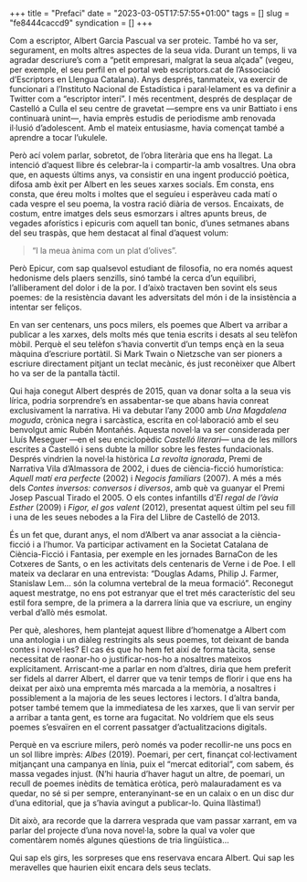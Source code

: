 +++
title = "Prefaci"
date = "2023-03-05T17:57:55+01:00"
tags = []
slug = "fe8444caccd9"
syndication = []
+++

Com a escriptor, Albert Garcia Pascual va ser proteic. També ho va ser, segurament, en molts altres aspectes de la seua vida. Durant un temps, li va agradar descriure’s com a “petit empresari, malgrat la seua alçada” (vegeu, per exemple, el seu perfil en el portal web escriptors.cat de l’Associació d’Escriptors en Llengua Catalana). Anys després, tanmateix, va exercir de funcionari a l’Instituto Nacional de Estadística i paral·lelament es va definir a Twitter com a “escriptor interí”. I més recentment, després de desplaçar de Castelló a Culla el seu centre de gravetat —sempre ens va unir Battiato i ens continuarà unint—, havia emprès estudis de periodisme amb renovada il·lusió d’adolescent. Amb el mateix entusiasme, havia començat també a aprendre a tocar l’ukulele.

Però ací volem parlar, sobretot, de l’obra literària que ens ha llegat. La intenció d’aquest llibre és celebrar-la i compartir-la amb vosaltres. Una obra que, en aquests últims anys, va consistir en una ingent producció poètica, difosa amb èxit per Albert en les seues xarxes socials. Em consta, ens consta, que éreu molts i moltes que el seguíeu i esperàveu cada matí o cada vespre el seu poema, la vostra ració diària de versos. Encaixats, de costum, entre imatges dels seus esmorzars i altres apunts breus, de vegades aforístics i epicuris com aquell tan bonic, d’unes setmanes abans del seu traspàs, que hem destacat al final d’aquest volum:

> “I la meua ànima com un plat d’olives”.

Però Epicur, com sap qualsevol estudiant de filosofia, no era només aquest hedonisme dels plaers senzills, sinó també la cerca d’un equilibri, l’alliberament del dolor i de la por. I d’això tractaven ben sovint els seus poemes: de la resistència davant les adversitats del món i de la insistència a intentar ser feliços.

En van ser centenars, uns pocs milers, els poemes que Albert va arribar a publicar a les xarxes, dels molts més que tenia escrits i desats al seu telèfon mòbil.
Perquè el seu telèfon s’havia convertit d’un temps ençà en la seua màquina d’escriure portàtil. Si Mark Twain o Nietzsche van ser pioners a escriure directament pitjant un teclat mecànic, és just reconèixer que Albert ho va ser de la pantalla tàctil.

Qui haja conegut Albert després de 2015, quan va donar solta a la seua vis lírica, podria sorprendre’s en assabentar-se que abans havia conreat exclusivament la narrativa. Hi va debutar l’any 2000 amb *Una Magdalena moguda*, crònica negra i sarcàstica, escrita en col·laboració amb el seu benvolgut amic Rubén Montañés.
Aquesta novel·la va ser considerada per Lluís Meseguer —en el seu enciclopèdic *Castelló literari*— una de les millors escrites a Castelló i sens dubte la millor sobre les festes fundacionals. Després vindrien la novel·la històrica *La revolta ignorada*, Premi de Narrativa Vila d’Almassora de 2002, i dues de ciència-ficció humorística: *Aquell matí era perfecte* (2002) i *Negocis familiars* (2007). A més a més dels *Contes inversos: conversos i diversos*, amb què va guanyar el Premi Josep Pascual Tirado el 2005. O els contes infantills d’*El regal de l’àvia Esther* (2009) i *Figor, el gos valent* (2012), presentat aquest últim pel seu fill i una de les seues nebodes a la Fira del Llibre de Castelló de 2013.

És un fet que, durant anys, el nom d’Albert va anar associat a la ciència-ficció i a l’humor. Va participar activament en la Societat Catalana de Ciència-Ficció i Fantasia, per exemple en les jornades BarnaCon de les Cotxeres de Sants, o en les activitats dels centenaris de Verne i de Poe. I ell mateix va declarar en una entrevista: “Douglas Adams, Philip J. Farmer, Stanislaw Lem… són la columna vertebral de la meua formació”. Reconegut aquest mestratge, no ens pot estranyar que el tret més característic del seu estil fora sempre, de la primera a la darrera línia que va escriure, un enginy verbal d’allò més esmolat.

Per què, aleshores, hem plantejat aquest llibre d’homenatge a Albert com una antologia i un diàleg restringits als seus poemes, tot deixant de banda contes i novel·les? El cas és que ho hem fet així de forma tàcita, sense necessitat de raonar-ho o justificar-nos-ho a nosaltres mateixos explícitament. Arriscant-me a parlar en nom d’altres, diria que hem preferit ser fidels al darrer Albert, el darrer que va tenir temps de florir i que ens ha deixat per això una empremta més marcada a la memòria, a nosaltres i possiblement a la majoria de les seues lectores i lectors. I d’altra banda, potser també temem que la immediatesa de les xarxes, que li van servir per a arribar a tanta gent, es torne ara fugacitat. No voldríem que els seus poemes s’esvaïren en el corrent passatger d’actualitzacions digitals.

Perquè en va escriure milers, però només va poder recollir-ne uns pocs en un sol llibre imprès: 
*Albes* (2019). Poemari, per cert, finançat col·lectivament mitjançant una campanya en línia, puix el “mercat editorial”, com sabem, és massa vegades injust. (N’hi hauria d’haver hagut un altre, de poemari, un recull de poemes inèdits de temàtica eròtica, però malauradament es va quedar, no sé si per sempre, enteranyinant-se en un calaix o en un disc dur d’una editorial, que ja s’havia avingut a publicar-lo. Quina llàstima!)

Dit això, ara recorde que la darrera vesprada que vam passar xarrant, em va parlar del projecte d’una nova novel·la, sobre la qual va voler que comentàrem només algunes qüestions de tria lingüística…

Qui sap els girs, les sorpreses que ens reservava encara Albert. Qui sap les meravelles que haurien eixit encara dels seus teclats.